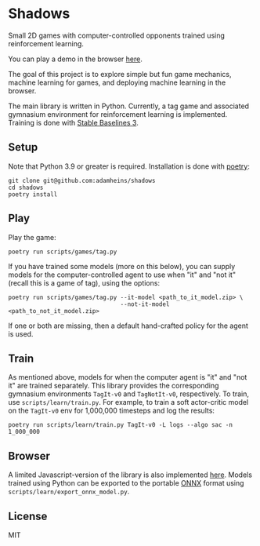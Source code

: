 # Shadows

Small 2D games with computer-controlled opponents trained using reinforcement
learning.

You can play a demo in the browser [here](https://adamheins.com/projects/shadows/web/).

The goal of this project is to explore simple but fun game mechanics, machine
learning for games, and deploying machine learning in the browser.

The main library is written in Python. Currently, a tag game and associated
gymnasium environment for reinforcement learning is implemented. Training is
done with [Stable Baselines 3](https://stable-baselines3.readthedocs.io/).

## Setup

Note that Python 3.9 or greater is required. Installation is done with
[poetry](https://python-poetry.org/):
```
git clone git@github.com:adamheins/shadows
cd shadows
poetry install
```

## Play

Play the game:
```
poetry run scripts/games/tag.py
```

If you have trained some models (more on this below), you can supply models for
the computer-controlled agent to use when "it" and "not it" (recall this is a
game of tag), using the options:
```
poetry run scripts/games/tag.py --it-model <path_to_it_model.zip> \
                                --not-it-model <path_to_not_it_model.zip>
```
If one or both are missing, then a default hand-crafted policy for the agent is
used.

## Train

As mentioned above, models for when the computer agent is "it" and "not it" are
trained separately. This library provides the corresponding gymnasium
environments `TagIt-v0` and `TagNotIt-v0`, respectively. To train, use
`scripts/learn/train.py`. For example, to train a soft actor-critic model on
the `TagIt-v0` env for 1,000,000 timesteps and log the results:
```
poetry run scripts/learn/train.py TagIt-v0 -L logs --algo sac -n 1_000_000
```

## Browser

A limited Javascript-version of the library is also implemented [here](./web).
Models trained using Python can be exported to the portable
[ONNX](https://onnx.ai/) format using `scripts/learn/export_onnx_model.py`.

## License

MIT

